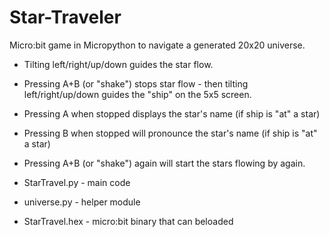 # Star-Traveler
Micro:bit game in Micropython to navigate a generated 20x20 universe.

* Tilting left/right/up/down guides the star flow.
* Pressing A+B (or "shake") stops star flow - then tilting left/right/up/down guides the "ship" on the 5x5 screen.
* Pressing A when stopped displays the star's name (if ship is "at" a star)
* Pressing B when stopped will pronounce the star's name (if ship is "at" a star)
* Pressing A+B (or "shake") again will start the stars flowing by again.

* StarTravel.py - main code
* universe.py - helper module 
* StarTravel.hex - micro:bit binary that can beloaded
